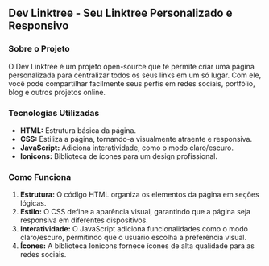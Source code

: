 ## Dev Linktree - Seu Linktree Personalizado e Responsivo

### Sobre o Projeto
O Dev Linktree é um projeto open-source que te permite criar uma página personalizada para centralizar todos os seus links em um só lugar. Com ele, você pode compartilhar facilmente seus perfis em redes sociais, portfólio, blog e outros projetos online.

### Tecnologias Utilizadas
* **HTML:** Estrutura básica da página.
* **CSS:** Estiliza a página, tornando-a visualmente atraente e responsiva.
* **JavaScript:** Adiciona interatividade, como o modo claro/escuro.
* **Ionicons:** Biblioteca de ícones para um design profissional.

### Como Funciona
1. **Estrutura:** O código HTML organiza os elementos da página em seções lógicas.
2. **Estilo:** O CSS define a aparência visual, garantindo que a página seja responsiva em diferentes dispositivos.
3. **Interatividade:** O JavaScript adiciona funcionalidades como o modo claro/escuro, permitindo que o usuário escolha a preferência visual.
4. **Ícones:** A biblioteca Ionicons fornece ícones de alta qualidade para as redes sociais.
